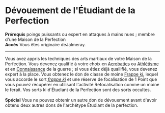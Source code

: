 # Dévouement de l'Étudiant de la Perfection

<p><span id="ctl00_MainContent_DetailedOutput"><strong>Prérequis</strong> poings puissants ou expert en attaques à mains nues ; membre d'une Maison de la Perfection<br><strong>Accès</strong> Vous êtes originaire deJalmeray.<br></span></p>
<hr>
<p>Vous avez appris les techniques des arts martiaux de votre Maison de la Perfection. Vous devenez qualifié à votre choix en <a href="https://2e.aonprd.com/Skills.aspx?ID=1">Acrobaties</a> ou <a href="https://2e.aonprd.com/Skills.aspx?ID=3">Athlétisme</a> et en <a href="https://2e.aonprd.com/Skills.aspx?ID=8">Connaissance</a> de la guerre ; si vous étiez déjà qualiifié, vous devenez expert à la place. Vous obtenez le don de classe de moine <a href="https://2e.aonprd.com/Feats.aspx?ID=433">Frappe ki</a>, lequel vous accorde le sort <a href="https://2e.aonprd.com/Spells.aspx?ID=486"><em>frappe ki</em></a> et une réserve de focalisation de 1 Point que vous pouvez récupérer en utilisant l'activité Refocalisation comme un moine le ferait. Vos sorts ki d'Étudiant de la Perfection sont des sorts occultes.<br><br><strong>Spécial</strong> Vous ne pouvez obtenir un autre don de dévouement avant d'avoir obtenu deux autres dons de l'archétype Étudiant de la perfection.&nbsp;</p>